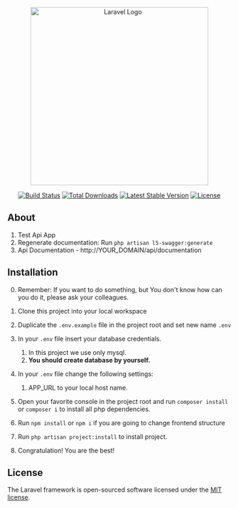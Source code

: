 <p align="center"><a href="https://laravel.com" target="_blank"><img src="https://raw.githubusercontent.com/laravel/art/master/logo-lockup/5%20SVG/2%20CMYK/1%20Full%20Color/laravel-logolockup-cmyk-red.svg" width="400" alt="Laravel Logo"></a></p>

<p align="center">
<a href="https://github.com/laravel/framework/actions"><img src="https://github.com/laravel/framework/workflows/tests/badge.svg" alt="Build Status"></a>
<a href="https://packagist.org/packages/laravel/framework"><img src="https://img.shields.io/packagist/dt/laravel/framework" alt="Total Downloads"></a>
<a href="https://packagist.org/packages/laravel/framework"><img src="https://img.shields.io/packagist/v/laravel/framework" alt="Latest Stable Version"></a>
<a href="https://packagist.org/packages/laravel/framework"><img src="https://img.shields.io/packagist/l/laravel/framework" alt="License"></a>
</p>

## About
1. Test Api App
1. Regenerate documentation:  Run `php artisan l5-swagger:generate`
1. Api Documentation - http://YOUR_DOMAIN/api/documentation

## Installation
0. Remember: If you want to do something, but You don't know how can you do it, please ask your colleagues.
1. Clone this project into your local workspace
1. Duplicate the `.env.example` file in the project root and set new name `.env`
1. In your `.env` file insert your database credentials.
    1. In this project we use only mysql.
    2. **You should create database by yourself.**
1. In your `.env` file change the following settings:
    1. APP_URL to your local host name.

1. Open your favorite console in the project root and run `composer install` or `composer i` to install all php dependencies.
1. Run `npm install` or `npm i` if you are going to change frontend structure
1. Run `php artisan project:install` to install project.
1. Congratulation! You are the best!

## License

The Laravel framework is open-sourced software licensed under the [MIT license](https://opensource.org/licenses/MIT).
